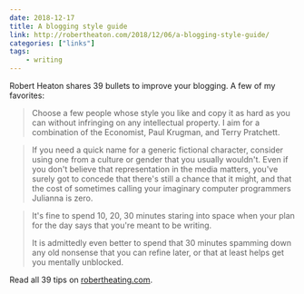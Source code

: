 ```yaml
---
date: 2018-12-17
title: A blogging style guide
link: http://robertheaton.com/2018/12/06/a-blogging-style-guide/
categories: ["links"]
tags:
    - writing
---
```


Robert Heaton shares 39 bullets to improve your blogging. A few of my favorites:

> Choose a few people whose style you like and copy it as hard as you can without infringing on any intellectual property. I aim for a combination of the Economist, Paul Krugman, and Terry Pratchett.

> If you need a quick name for a generic fictional character, consider using one from a culture or gender that you usually wouldn't. Even if you don't believe that representation in the media matters, you've surely got to concede that there's still a chance that it might, and that the cost of sometimes calling your imaginary computer programmers Julianna is zero.

> It's fine to spend 10, 20, 30 minutes staring into space when your plan for the day says that you're meant to be writing.
>
> It is admittedly even better to spend that 30 minutes spamming down any old nonsense that you can refine later, or that at least helps get you mentally unblocked.

Read all 39 tips on [robertheating.com](http://robertheaton.com/2018/12/06/a-blogging-style-guide/).
